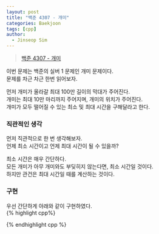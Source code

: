 ```yaml
---
layout: post
title: "백준 4307 - 개미"
categories: Baekjoon
tags: [cpp]
author:
  - Jinseop Sim
---
```

> [백준 4307 - 개미](https://www.acmicpc.net/problem/4307)

이번 문제는 백준의 실버 1 문제인 개미 문제이다.  
문제를 차근 차근 한번 읽어보자.  

먼저 개미가 올라갈 최대 100만 길이의 막대가 주어진다.  
개미는 최대 10만 마리까지 주어지며, 개미의 위치가 주어진다.  
개미가 모두 떨어질 수 있는 최소 및 최대 시간을 구해달라고 한다.  

### 직관적인 생각
먼저 직관적으로 한 번 생각해보자.  
언제 최소 시간이고 언제 최대 시간이 될 수 있을까?  

최소 시간은 매우 간단하다.  
모든 개미가 아무 개미와도 부딪히지 않는다면, 최소 시간일 것이다.  
하지만 관건은 최대 시간일 때를 계산하는 것이다.  

### 구현
우선 간단하게 아래와 같이 구현하였다.  
{% highlight cpp%}

{% endhighlight cpp %}
